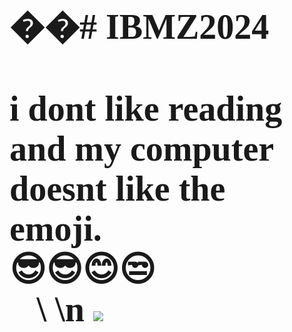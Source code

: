  <b>
<span style="font-family:Comic Sans MS; font-size:4em;">
��#   I B M Z 2 0 2 4   <br>
  <br>
i dont like reading and my computer doesnt like the emoji.<br>
😎😎😊😒😶‍🌫️🤐🥶🥵🥵🥵 \ 
\n
</b>
<img src="https://i.ytimg.com/vi/hAsZCTL__lo/mqdefault.jpg">
</span>

